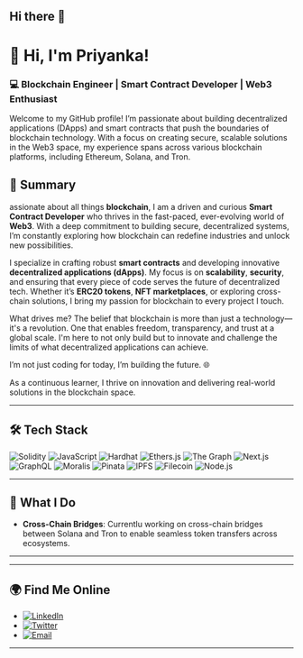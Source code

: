 ## Hi there 👋

# 👋 Hi, I'm Priyanka! 

### 💻 **Blockchain Engineer | Smart Contract Developer | Web3 Enthusiast**

Welcome to my GitHub profile! I’m passionate about building decentralized applications (DApps) and smart contracts that push the boundaries of blockchain technology. With a focus on creating secure, scalable solutions in the Web3 space, my experience spans across various blockchain platforms, including Ethereum, Solana, and Tron.

## 🌟 **Summary**
assionate about all things **blockchain**, I am a driven and curious **Smart Contract Developer** who thrives in the fast-paced, ever-evolving world of **Web3**. With a deep commitment to building secure, decentralized systems, I’m constantly exploring how blockchain can redefine industries and unlock new possibilities.

I specialize in crafting robust **smart contracts** and developing innovative **decentralized applications (dApps)**. My focus is on **scalability**, **security**, and ensuring that every piece of code serves the future of decentralized tech. Whether it’s **ERC20 tokens**, **NFT marketplaces**, or exploring cross-chain solutions, I bring my passion for blockchain to every project I touch.

What drives me? The belief that blockchain is more than just a technology—it's a revolution. One that enables freedom, transparency, and trust at a global scale. I'm here to not only build but to innovate and challenge the limits of what decentralized applications can achieve.

I’m not just coding for today, I’m building the future. 🌐

As a continuous learner, I thrive on innovation and delivering real-world solutions in the blockchain space.

---

## 🛠️ **Tech Stack**
![Solidity](https://img.shields.io/badge/Solidity-%23363636.svg?style=for-the-badge&logo=solidity&logoColor=white)
![JavaScript](https://img.shields.io/badge/JavaScript-%23323330.svg?style=for-the-badge&logo=javascript&logoColor=%23F7DF1E)
![Hardhat](https://img.shields.io/badge/Hardhat-FFBD00?logo=hardhat&logoColor=black&style=for-the-badge)
![Ethers.js](https://img.shields.io/badge/Ethers.js-lightgrey?style=for-the-badge)
![The Graph](https://img.shields.io/badge/The%20Graph-%236B33FF.svg?style=for-the-badge&logo=the-graph&logoColor=white)
![Next.js](https://img.shields.io/badge/Next.js-%23000000.svg?style=for-the-badge&logo=nextdotjs&logoColor=white)
![GraphQL](https://img.shields.io/badge/GraphQL-E10098?style=for-the-badge&logo=graphql&logoColor=white)
![Moralis](https://img.shields.io/badge/Moralis-%2300A6FB.svg?style=for-the-badge&logo=moralis&logoColor=white)
![Pinata](https://img.shields.io/badge/Pinata-%23FFCC00.svg?style=for-the-badge&logo=pinata&logoColor=black)
![IPFS](https://img.shields.io/badge/IPFS-%2303A9F4.svg?style=for-the-badge&logo=ipfs&logoColor=white)
![Filecoin](https://img.shields.io/badge/Filecoin-%23FFD700.svg?style=for-the-badge&logo=filecoin&logoColor=blue)
![Node.js](https://img.shields.io/badge/Node.js-%23339933.svg?style=for-the-badge&logo=nodedotjs&logoColor=white)


---

## 🚀 **What I Do**
- **Cross-Chain Bridges**: Currentlu working on cross-chain bridges between Solana and Tron to enable seamless token transfers across ecosystems.


---

---

## 🌍 **Find Me Online**
- [![LinkedIn](https://img.shields.io/badge/LinkedIn-%230077B5.svg?style=for-the-badge&logo=linkedin&logoColor=white)](https://www.linkedin.com/in/priyanka-kushwaha26/)
- [![Twitter](https://img.shields.io/badge/Twitter-%231DA1F2.svg?style=for-the-badge&logo=twitter&logoColor=white)](https://x.com/PihuKsh)
- [![Email](https://img.shields.io/badge/Email-D14836?style=for-the-badge&logo=gmail&logoColor=white)](pihukushwaha264@gmail.com)


---


<!--
**Pihu26/Pihu26** is a ✨ _special_ ✨ repository because its `README.md` (this file) appears on your GitHub profile.

Here are some ideas to get you started:

- 🔭 I’m currently working on ...
- 🌱 I’m currently learning ...
- 👯 I’m looking to collaborate on ...
- 🤔 I’m looking for help with ...
- 💬 Ask me about ...
- 📫 How to reach me: ...
- 😄 Pronouns: ...
- ⚡ Fun fact: ...
-->
